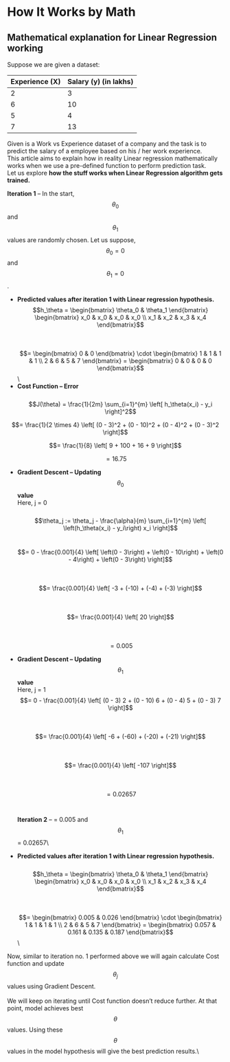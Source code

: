 # How It Works by Math

## Mathematical explanation for Linear Regression working

Suppose we are given a dataset:

| Experience (X) | Salary (y) (in lakhs) |
| -------------- | --------------------- |
| 2              | 3                     |
| 6              | 10                    |
| 5              | 4                     |
| 7              | 13                    |

Given is a Work vs Experience dataset of a company and the task is to predict the salary of a employee based on his / her work experience.\
This article aims to explain how in reality Linear regression mathematically works when we use a pre-defined function to perform prediction task.\
Let us explore **how the stuff works when Linear Regression algorithm gets trained.**

**Iteration 1** – In the start, $$θ_0$$ and $$θ_1$$ values are randomly chosen. Let us suppose, $$θ_0 = 0$$ and $$θ_1 = 0$$.

* **Predicted values after iteration 1 with Linear regression hypothesis.** $$h_\theta = \begin{bmatrix} \theta_0 & \theta_1 \end{bmatrix} \begin{bmatrix} x_0 & x_0 & x_0 & x_0 \\ x_1 & x_2 & x_3 & x_4 \end{bmatrix}$$\
  \
  $$= \begin{bmatrix} 0 & 0 \end{bmatrix} \cdot \begin{bmatrix} 1 & 1 & 1 & 1 \\ 2 & 6 & 5 & 7 \end{bmatrix} = \begin{bmatrix} 0 & 0 & 0 & 0 \end{bmatrix}$$\\
* **Cost Function – Error**\
  \
  $$J(\theta) = \frac{1}{2m} \sum_{i=1}^{m} \left[ h_\theta(x_i) - y_i \right]^2$$

$$= \frac{1}{2 \times 4} \left[ (0 - 3)^2 + (0 - 10)^2 + (0 - 4)^2 + (0 - 3)^2 \right]$$

$$= \frac{1}{8} \left[ 9 + 100 + 16 + 9 \right]$$

$$= 16.75$$

*   **Gradient Descent – Updating** $$θ_0$$ **value**\
    Here, j = 0\
    \
    $$\theta_j := \theta_j - \frac{\alpha}{m} \sum_{i=1}^{m} \left[ \left(h_\theta(x_i) - y_i\right) x_i \right]$$

    \
    $$= 0 - \frac{0.001}{4} \left[ \left(0 - 3\right) + \left(0 - 10\right) + \left(0 - 4\right) + \left(0 - 3\right) \right]$$\
    \
    $$= \frac{0.001}{4} \left[ -3 + (-10) + (-4) + (-3) \right]$$\
    \
    $$= \frac{0.001}{4} \left[ 20 \right]$$\
    \
    $$= 0.005$$
* **Gradient Descent – Updating** $$θ_1$$ **value**\
  Here, j = 1\
  $$= 0 - \frac{0.001}{4} \left[ (0 - 3) 2 + (0 - 10) 6 + (0 - 4) 5 + (0 - 3) 7 \right]$$\
  \
  $$= \frac{0.001}{4} \left[ -6 + (-60) + (-20) + (-21) \right]$$\
  \
  $$= \frac{0.001}{4} \left[ -107 \right]$$\
  \
  $$= 0.02657$$\
  \
  **Iteration 2** – = 0.005 and $$θ_1$$ = 0.02657\\
* **Predicted values after iteration 1 with Linear regression hypothesis.**\
  \
  $$h_\theta = \begin{bmatrix} \theta_0 & \theta_1 \end{bmatrix} \begin{bmatrix} x_0 & x_0 & x_0 & x_0 \\ x_1 & x_2 & x_3 & x_4 \end{bmatrix}$$\
  \
  $$= \begin{bmatrix} 0.005 & 0.026 \end{bmatrix} \cdot \begin{bmatrix} 1 & 1 & 1 & 1 \\ 2 & 6 & 5 & 7 \end{bmatrix} = \begin{bmatrix} 0.057 & 0.161 & 0.135 & 0.187 \end{bmatrix}$$\\

Now, similar to iteration no. 1 performed above we will again calculate Cost function and update $$θ_j$$ values using Gradient Descent.\
\
We will keep on iterating until Cost function doesn’t reduce further. At that point, model achieves best $$θ$$ values. Using these $$θ$$ values in the model hypothesis will give the best prediction results.\
